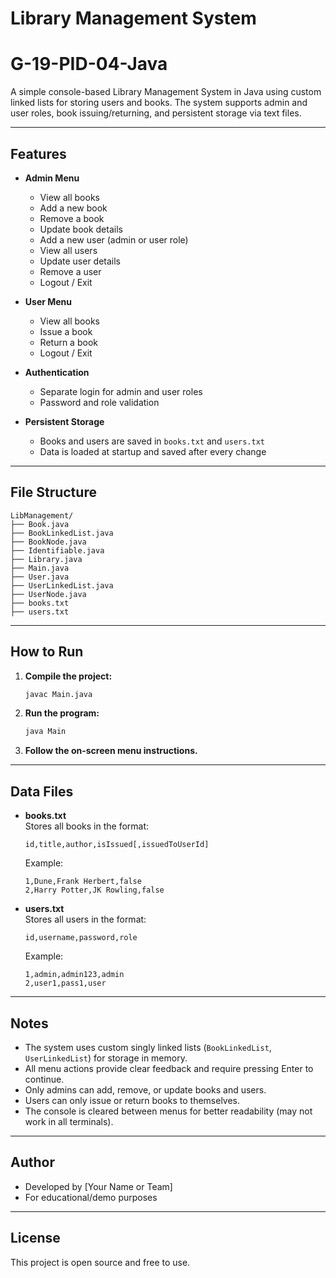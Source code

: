 # Library Management System 
# G-19-PID-04-Java

A simple console-based Library Management System in Java using custom linked lists for storing users and books. The system supports admin and user roles, book issuing/returning, and persistent storage via text files.

---

## Features

- **Admin Menu**

  - View all books
  - Add a new book
  - Remove a book
  - Update book details
  - Add a new user (admin or user role)
  - View all users
  - Update user details
  - Remove a user
  - Logout / Exit

- **User Menu**

  - View all books
  - Issue a book
  - Return a book
  - Logout / Exit

- **Authentication**

  - Separate login for admin and user roles
  - Password and role validation

- **Persistent Storage**
  - Books and users are saved in `books.txt` and `users.txt`
  - Data is loaded at startup and saved after every change

---

## File Structure

```
LibManagement/
├── Book.java
├── BookLinkedList.java
├── BookNode.java
├── Identifiable.java
├── Library.java
├── Main.java
├── User.java
├── UserLinkedList.java
├── UserNode.java
├── books.txt
├── users.txt
```

---

## How to Run

1. **Compile the project:**

   ```sh
   javac Main.java
   ```

2. **Run the program:**

   ```sh
   java Main
   ```

3. **Follow the on-screen menu instructions.**

---

## Data Files

- **books.txt**  
  Stores all books in the format:

  ```
  id,title,author,isIssued[,issuedToUserId]
  ```

  Example:

  ```
  1,Dune,Frank Herbert,false
  2,Harry Potter,JK Rowling,false
  ```

- **users.txt**  
  Stores all users in the format:
  ```
  id,username,password,role
  ```
  Example:
  ```
  1,admin,admin123,admin
  2,user1,pass1,user
  ```

---

## Notes

- The system uses custom singly linked lists (`BookLinkedList`, `UserLinkedList`) for storage in memory.
- All menu actions provide clear feedback and require pressing Enter to continue.
- Only admins can add, remove, or update books and users.
- Users can only issue or return books to themselves.
- The console is cleared between menus for better readability (may not work in all terminals).

---

## Author

- Developed by [Your Name or Team]
- For educational/demo purposes

---

## License

This project is open source and free to use.

